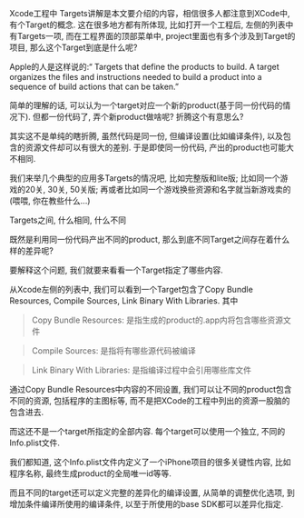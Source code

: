 Xcode工程中 Targets讲解是本文要介绍的内容，相信很多人都注意到XCode中, 有个Target的概念. 这在很多地方都有所体现, 比如打开一个工程后, 左侧的列表中有Targets一项, 而在工程界面的顶部菜单中, project里面也有多个涉及到Target的项目, 那么这个Target到底是什么呢?

Apple的人是这样说的:“ Targets that define the products to build. A target organizes the files and instructions needed to build a product into a sequence of build actions that can be taken.”

简单的理解的话, 可以认为一个target对应一个新的product(基于同一份代码的情况下). 但都一份代码了, 弄个新product做啥呢? 折腾这个有意思么?

其实这不是单纯的瞎折腾, 虽然代码是同一份, 但编译设置(比如编译条件), 以及包含的资源文件却可以有很大的差别. 于是即使同一份代码, 产出的product也可能大不相同.

我们来举几个典型的应用多Targets的情况吧, 比如完整版和lite版; 比如同一个游戏的20关, 30关, 50关版; 再或者比如同一个游戏换些资源和名字就当新游戏卖的(喂喂, 你在教些什么...)

Targets之间, 什么相同, 什么不同

既然是利用同一份代码产出不同的product, 那么到底不同Target之间存在着什么样的差异呢?

要解释这个问题, 我们就要来看看一个Target指定了哪些内容.

从Xcode左侧的列表中, 我们可以看到一个Target包含了Copy Bundle Resources, Compile Sources, Link Binary With Libraries. 其中
> Copy Bundle Resources: 是指生成的product的.app内将包含哪些资源文件

> Compile Sources: 是指将有哪些源代码被编译

> Link Binary With Libraries: 是指编译过程中会引用哪些库文件


通过Copy Bundle Resources中内容的不同设置, 我们可以让不同的product包含不同的资源, 包括程序的主图标等, 而不是把XCode的工程中列出的资源一股脑的包含进去.

而这还不是一个target所指定的全部内容. 每个target可以使用一个独立, 不同的Info.plist文件.

我们都知道, 这个Info.plist文件内定义了一个iPhone项目的很多关键性内容, 比如程序名称, 最终生成product的全局唯一id等等.

而且不同的target还可以定义完整的差异化的编译设置, 从简单的调整优化选项, 到增加条件编译所使用的编译条件, 以至于所使用的base SDK都可以差异化指定.
